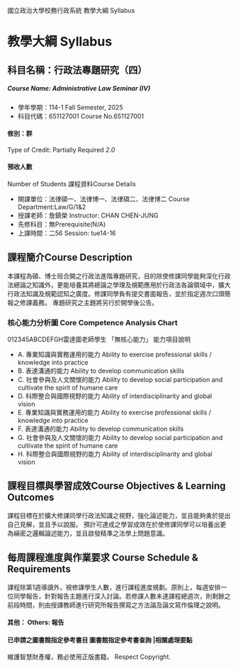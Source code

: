 國立政治大學校務行政系統 教學大綱 Syllabus
# 教學大綱 Syllabus
##  科目名稱：行政法專題研究（四） 
#####  Course Name: Administrative Law Seminar (IV)
  * 學年學期：114-1 Fall Semester, 2025 
  * 科目代碼：651127001 Course No.651127001
#### 修別：群
Type of Credit: Partially Required 
_2.0_
#### 預收人數
Number of Students
課程資料Course Details
  * 開課單位：法律碩一、法律博一、法律碩二、法律博二 Course Department:Law/G/1&2 
  * 授課老師：詹鎮榮 Instructor: CHAN CHEN-JUNG 
  * 先修科目：無Prerequisite(N/A)
  * 上課時間：二56 Session: tue14-16
##  課程簡介Course Description
本課程為碩、博士班合開之行政法進階專題研究，目的除使修課同學能夠深化行政法總論之知識外，更能培養其將總論之學理及規範應用於行政法各論領域中，擴大行政法知識及規範認知之廣度。修課同學負有提交書面報告，並於指定週次口頭簡報之修課義務。
專題研究之主題將另行於開學後公告。
###  核心能力分析圖 Core Competence Analysis Chart
012345ABCDEFGH雷達圖老師學生
「無核心能力」 
能力項目說明
  * A. 專業知識與實務運用的能力 Ability to exercise professional skills / knowledge into practice
  * B. 表達溝通的能力 Ability to develop communication skills
  * C. 社會參與及人文關懷的能力 Ability to develop social participation and cultivate the spirit of humane care
  * D. 科際整合與國際視野的能力 Ability of interdisciplinarity and global vision
  * E. 專業知識與實務運用的能力 Ability to exercise professional skills / knowledge into practice
  * F. 表達溝通的能力 Ability to develop communication skills
  * G. 社會參與及人文關懷的能力 Ability to develop social participation and cultivate the spirit of humane care
  * H. 科際整合與國際視野的能力 Ability of interdisciplinarity and global vision
##  課程目標與學習成效Course Objectives & Learning Outcomes 
課程目標在於擴大修課同學行政法知識之視野，強化論述能力，並且能夠勇於提出自己見解，並且予以說服。
預計可達成之學習成效在於使修課同學可以培養出更為縝密之邏輯論述能力，並且啟發精準之法學上問題意識。
##  每周課程進度與作業要求 Course Schedule & Requirements
課程除第1週導讀外，視修課學生人數，進行課程進度規劃。原則上，每週安排一位同學報告，針對報告主題進行深入討論。若修課人數未達課程總週次，則剩餘之前段時間，則由授課教師進行研究所報告撰寫之方法論及論文寫作倫理之說明。
####  其他： Others: 報告 
####  已申請之圖書館指定參考書目  圖書館指定參考書查詢 |相關處理要點
維護智慧財產權，務必使用正版書籍。 Respect Copyright.